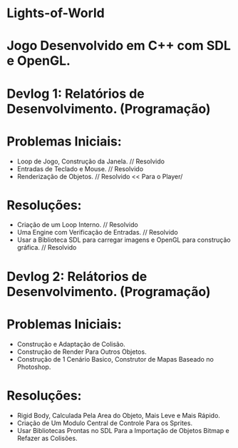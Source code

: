 # Lights-of-World
# Jogo Desenvolvido em C++ com SDL e OpenGL.

# Devlog 1: Relatórios de Desenvolvimento. (Programação)

# Problemas Iniciais:
- Loop de Jogo, Construção da Janela. // Resolvido
- Entradas de Teclado e Mouse. // Resolvido
- Renderização de Objetos. // Resolvido << Para o Player/

# Resoluções:
- Criação de um Loop Interno. // Resolvido
- Uma Engine com Verificação de Entradas. // Resolvido
- Usar a Biblioteca SDL para carregar imagens e OpenGL para construção gráfica. // Resolvido

# Devlog 2: Relátorios de Desenvolvimento. (Programação)

# Problemas Iniciais:
- Construção e Adaptação de Colisão.
- Construção de Render Para Outros Objetos.
- Construção de 1 Cenário Basico, Construtor de Mapas Baseado no Photoshop.

# Resoluções:
- Rigid Body, Calculada Pela Area do Objeto, Mais Leve e Mais Rápido.
- Criação de Um Modulo Central de Controle Para os Sprites.
- Usar Bibliotecas Prontas no SDL Para a Importação de Objetos Bitmap e Refazer as Colisões.
